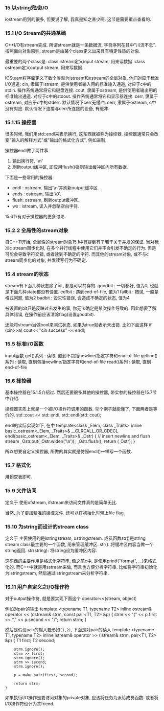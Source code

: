 ### 15 以string完成I/O ###

iostream用到的很多, 但要说了解, 我真是知之甚少啊. 这节是需要重点查看的.

### 15.1 I/O Stream的共通基础 ###

C++I/O有stream完成. 所谓stream就是一条数据流, 字符序列在其中"川流不息". 按照面向对象原则, stream是由某个class定义出来具有特定性质的对象. 

最重要的两个class是:
class istream定义input stream, 用来读数据.
class ostream定义output stream, 用来写数据.

IOSteam程序库定义了数个类型为istream和ostream的全局对象, 他们对应于标准I/O通道:
cin, 隶属于istream, 是供使用者输入用的标准输入通道, 对应于c中的stdin. 操作系统通常将它和键盘连接.
cout, 隶属于ostream, 是供使用者输出用的标准输出通道. 对应于c中的stdout. 操作系统通常将它和显示器连接.
cerr, 隶属于ostream, 对应于c中的stderr. 默认情况下cerr无缓冲.
cerr, 隶属于ostream, c中没有对应. 默认情况下连接与cerr所连接的设备, 有缓冲.

### 15.1.15 操控器 ###

很多时候, 我们用std::endl来表示换行, 这东西就被称为操控器.
操控器通常只会改变"输入的解释方式"或"输出的格式化方式", 例如进制.

操控器endl做了两件事
1. 输出换行符, '\n'
2. 刷新output缓冲区, 即应用flush()强制输出缓冲区内所有数据.

下面是一些常用的操控器
- endl : ostream, 输出'\n'并刷新output缓冲区.
- ends : ostream, 输出'\0'.
- flush: ostream, 刷新output缓冲区.
- ws   : istream, 读入并忽略空白字符.

15.6节有对于操控器的更多讨论.

### 15.2.2 全局性的stream对象 ###

自C++11开始, 全局性的stream对象15.1中有提到有了若干关于并发的保证.
当对标准c stream同步化时, 在多个并行线程中使用它们并不会引发不确定的行为. 但是可能会导致字符交错, 或者读到不确定的字符.
而其他的stream对象, 或不与c stream同步化的对象, 并发读写行为不确定.

### 15.4 stream的状态 ###

stream有下面几种状态除了bit, 都是可以共存的.
goodbit	: 一切都好, 值为0, 也就是下面几种state都没有设置.
eofbit	: 遇到end-of-file, 值为1
failbit	: 错误, 一般是格式问题, 值为2
badbit	: 毁灭性错误, 会造成不确定的状态, 值为4

被设置的bit只是反映过去发生的事, 你无法确定是某次操作导致的.
因此想要了解具体错误, 在操作前应该清除flag(设置goodbit).

还能将stream当做bool来测试状态, 如果为true就表示未出错. 比如下面这样
	if (cin>>a)
		cout<< "cin success" << endl;

### 15.5 标准I/O函数 ###

input函数
get()系列		: 读取, 直到不包括newline/指定字符和end-of-file
getline()系列	: 读取, 直到包括newline/指定字符和end-of-file
read()系列		: 读取, 直到end-of-file

### 15.6 操控器 ###

基本操控器在15.1.5介绍过.
然后还要很多其他的操控器, 带实参的操控器在15.7节中介绍.

操控器实质上就是一个被I/O操作符调用的函数.
举个例子就能懂了, 下面两者是等价的.
	std::cout << std::endl;
	std::endl(std::cout);

endl的实际实现如下, 在<ostream>中
	template<class _Elem, class _Traits> inline
		basic_ostream<_Elem, _Traits>&
		__CLRCALL_OR_CDECL endl(basic_ostream<_Elem, _Traits>& _Ostr)
		{	// insert newline and flush stream
		_Ostr.put(_Ostr.widen('\n'));
		_Ostr.flush();
		return (_Ostr);
		}

所以想要自定义操控器, 所做的其实就是仿照endl()一样写一个函数.

### 15.7 格式化 ###

用到查表即可.

### 15.9 文件访问 ###

定义于<fstream>
使用ofstream, ifstream来访问文件真的是简单无比.

当然, 为了更加精准的操控文件, 还可以在初始化时带上file flag.

### 15.10 为string而设计的stream class ###

定义于<sstream>
主要使用的是istringstream, ostringstream.
成员函数str()是string stream class最主要的一个函数, 用来管理缓冲区.
str():			将缓冲区内容当做一个string返回.
str(string): 	将string设为缓冲区内容.

这东西的主要作用是格式化字符串, 像之前c中, 是使用printf("format", ...)来格式化的.
而C++中就是用sstream来做, 而且也方便分析字符串. 比如将字符串初始化为istringstream, 然后通过istringstream来分析字符串.

### 15.11 用户自定义之I/O操作符 ###

对于output操作符, 就是要实现下面这个
	operator<<(stream, object)

例如对pair的输出
	template <typename T1, typename T2>
	inline ostream& operator << (ostream& strm, const pair<T1, T2> &p)
	{
		strm << "(" << p.first << "," << p.second << ")";
		return strm;
	}

然后是假设pair的输入要形如`(1,2)`, 下面是对pair的读入
	template <typename T1, typename T2>
	inline istream& operator >> (istream& strm, pair<T1, T2> &p)
	{
		T1 first;
		T2 second;
		
		strm.ignore();
		strm >> first;
		strm.ignore();
		strm >> second;
		strm.ignore();
	
		p = make_pair(first, second);
	
		return strm;
	}

如果执行I/O操作是要访问对象的private对象, 应该将任务为派给成员函数.
或者将I/O操作符设计为其friend.

